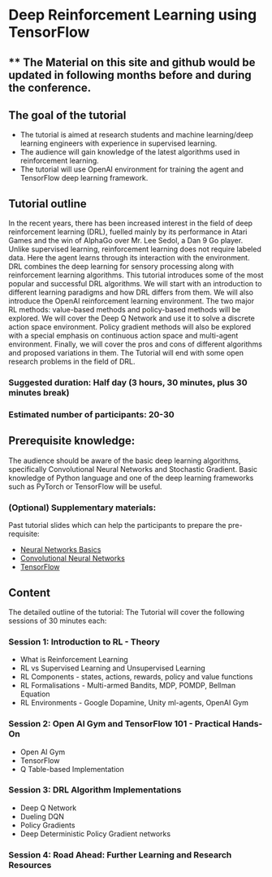 # Deep Reinforcement Learning using TensorFlow

## ** The Material on this site and github would be updated in following months before and during the conference.

## The goal of the tutorial  

* The tutorial is aimed at research students and machine learning/deep learning engineers with experience in supervised learning.  
* The audience will gain knowledge of the latest algorithms used in reinforcement learning.
* The tutorial will use OpenAI environment for training the agent and TensorFlow deep learning framework.

## Tutorial outline
In the recent years, there has been increased interest in the field of deep reinforcement learning (DRL), fuelled mainly by its performance in Atari Games and the win of AlphaGo over Mr. Lee Sedol, a Dan 9 Go player. Unlike supervised learning, reinforcement learning does not require labeled data. Here the agent learns through its interaction with the environment.  DRL combines the deep learning for sensory processing along with reinforcement learning algorithms. This tutorial introduces some of the most popular and successful DRL algorithms. We will start with an introduction to different learning paradigms and how DRL differs from them. We will also introduce the OpenAI reinforcement learning environment. The two major RL methods: value-based methods and policy-based methods will be explored. We will cover the Deep Q Network and use it to solve a discrete action space environment. Policy gradient methods will also be explored with a special emphasis on continuous action space and multi-agent environment. Finally, we will cover the pros and cons of different algorithms and proposed variations in them. The Tutorial will end with some open research problems in the field of DRL.


### Suggested duration: Half day (3 hours, 30 minutes, plus 30 minutes break)

### Estimated number of participants: 20-30

## Prerequisite knowledge:

The audience should be aware of the basic deep learning algorithms, specifically Convolutional Neural Networks and  Stochastic Gradient. Basic knowledge of Python language and one of the deep learning frameworks such as PyTorch or TensorFlow will be useful.

### (Optional) Supplementary materials:
Past tutorial slides which can help the participants to prepare the pre-requisite:
* [Neural Networks Basics](https://github.com/amita-kapoor/Invited_Talks/blob/master/Hansraj%20College/workshop_Hansraj_AK.pdf)
* [Convolutional Neural Networks](https://github.com/amita-kapoor/Invited_Talks/blob/master/NurtureAI.pdf)
* [TensorFlow](http://amzn.to/2tFKdOW)


## Content
The detailed outline of the tutorial:
The Tutorial will cover the following sessions of 30 minutes each:

### Session 1: Introduction to RL - Theory
* What is Reinforcement Learning
* RL vs Supervised Learning and Unsupervised Learning
* RL Components - states, actions, rewards, policy and value functions
* RL Formalisations - Multi-armed Bandits, MDP, POMDP, Bellman Equation
* RL Environments - Google Dopamine, Unity ml-agents, OpenAI Gym

### Session 2: Open AI Gym and TensorFlow 101 - Practical Hands-On
* Open AI Gym
* TensorFlow
* Q Table-based Implementation

### Session 3: DRL Algorithm Implementations
* Deep Q Network
* Dueling DQN
* Policy Gradients
* Deep Deterministic Policy Gradient networks

### Session 4: Road Ahead: Further Learning and Research Resources
